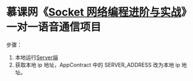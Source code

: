 # 慕课网《[Socket 网络编程进阶与实战](https://coding.imooc.com/learn/list/286.html)》一对一语音通信项目

步骤：

1. 本地运行[Server端](../Java-Socket-Study/README.md)
2. 获取本地 ip 地址，AppContract 中的 SERVER_ADDRESS 改为本地 ip 地址。
